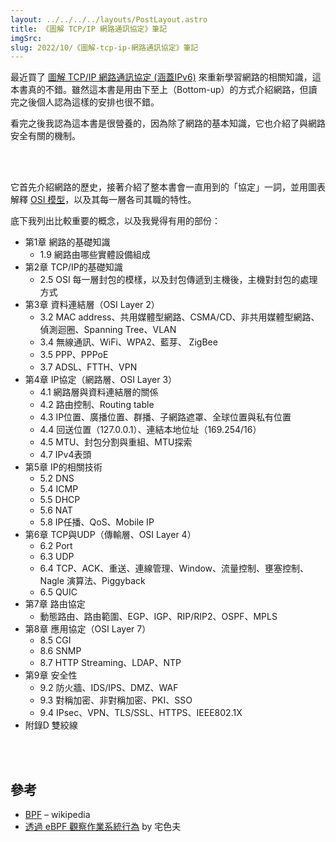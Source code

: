```yaml
---
layout: ../../../../layouts/PostLayout.astro
title: 《圖解 TCP/IP 網路通訊協定》筆記
imgSrc: 
slug: 2022/10/《圖解-tcp-ip-網路通訊協定》筆記
---
```


  
最近買了 [圖解 TCP/IP 網路通訊協定 (涵蓋IPv6)](https://www.tenlong.com.tw/products/9789865027063?list_name=i-rd) 來重新學習網路的相關知識，這本書真的不錯。雖然這本書是用由下至上（Bottom-up）的方式介紹網路，但讀完之後個人認為這樣的安排也很不錯。



  
看完之後我認為這本書是很營養的，因為除了網路的基本知識，它也介紹了與網路安全有關的機制。







<br><br>



  
它首先介紹網路的歷史，接著介紹了整本書會一直用到的「協定」一詞，並用圖表解釋 [OSI 模型](https://zh.wikipedia.org/wiki/OSI%E6%A8%A1%E5%9E%8B)，以及其每一層各司其職的特性。



  
底下我列出比較重要的概念，以及我覺得有用的部份：



  
- 第1章 網路的基礎知識  
  - 1.9 網路由哪些實體設備組成  
- 第2章 TCP/IP的基礎知識  
  - 2.5 OSI 每一層封包的模樣，以及封包傳遞到主機後，主機對封包的處理方式  
- 第3章 資料連結層（OSI Layer 2）  
  - 3.2 MAC address、共用媒體型網路、CSMA/CD、非共用媒體型網路、偵測迴圈、Spanning Tree、VLAN  
  - 3.4 無線通訊、WiFi、WPA2、藍芽、 ZigBee  
  - 3.5 PPP、PPPoE  
  - 3.7 ADSL、FTTH、VPN  
- 第4章 IP協定（網路層、OSI Layer 3）  
  - 4.1 網路層與資料連結層的關係  
  - 4.2 路由控制、Routing table  
  - 4.3 IP位置、廣播位置、群播、子網路遮罩、全球位置與私有位置  
  - 4.4 回送位置（127.0.0.1）、連結本地位址（169.254/16）  
  - 4.5 MTU、封包分割與重組、MTU探索  
  - 4.7 IPv4表頭  
- 第5章 IP的相關技術  
  - 5.2 DNS  
  - 5.4 ICMP  
  - 5.5 DHCP  
  - 5.6 NAT  
  - 5.8 IP任播、QoS、Mobile IP  
- 第6章 TCP與UDP（傳輸層、OSI Layer 4）  
  - 6.2 Port  
  - 6.3 UDP  
  - 6.4 TCP、ACK、重送、連線管理、Window、流量控制、壅塞控制、Nagle 演算法、Piggyback  
  - 6.5 QUIC  
- 第7章 路由協定  
  - 動態路由、路由範圍、EGP、IGP、RIP/RIP2、OSPF、MPLS  
- 第8章 應用協定（OSI Layer 7）  
  - 8.5 CGI  
  - 8.6 SNMP  
  - 8.7 HTTP Streaming、LDAP、NTP  
- 第9章 安全性  
  - 9.2 防火牆、IDS/IPS、DMZ、WAF  
  - 9.3 對稱加密、非對稱加密、PKI、SSO  
  - 9.4 IPsec、VPN、TLS/SSL、HTTPS、IEEE802.1X  
- 附錄D 雙絞線



<br><br>



  
## 參考



  
- [BPF](https://zh.wikipedia.org/zh-tw/BPF) – wikipedia  
- [透過 eBPF 觀察作業系統行為](https://hackmd.io/@sysprog/linux-ebpf) by 宅色夫
